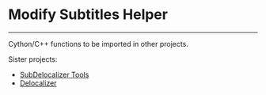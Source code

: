 # Modify Subtitles Helper
-----------------------------

Cython/C++ functions to be imported in other projects.

Sister projects:
- [SubDelocalizer Tools](https://github.com/EfronC/subdeloc_tools)
- [Delocalizer](https://github.com/EfronC/Delocalizer)
